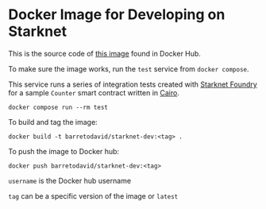 # Docker Image for Developing on Starknet

This is the source code of [this image](https://hub.docker.com/repository/docker/barretodavid/starknet-dev/general) found in Docker Hub.

To make sure the image works, run the `test` service from `docker compose`.

This service runs a series of integration tests created with [Starknet Foundry](https://foundry-rs.github.io/starknet-foundry/) for a sample `Counter` smart contract written in [Cairo](https://book.cairo-lang.org/).

```
docker compose run --rm test
```

To build and tag the image:

```
docker build -t barretodavid/starknet-dev:<tag> .
```

To push the image to Docker hub:

```
docker push barretodavid/starknet-dev:<tag>
```

`username` is the Docker hub username

`tag` can be a specific version of the image or `latest`